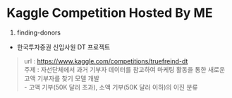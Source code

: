 # Kaggle Competition Hosted By ME

1. finding-donors 
  - 한국투자증권 신입사원 DT 프로젝트
  > url : https://www.kaggle.com/competitions/truefreind-dt <br>
  > 주제 : 자선단체에서 과거 기부자 데이터를 참고하여 마케팅 활동을 통한 새로운 고액 기부자를 찾기 모델 개발<br>
    - 고액 기부(50K 달러 초과), 소액 기부(50K 달러 이하)의 이진 분류

